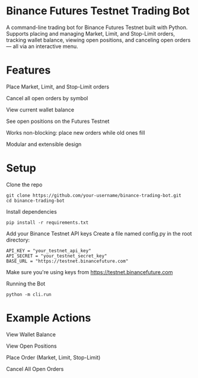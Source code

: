 # Binance Futures Testnet Trading Bot

A command-line trading bot for Binance Futures Testnet built with Python.
Supports placing and managing Market, Limit, and Stop-Limit orders, tracking wallet balance, viewing open positions, and canceling open orders — all via an interactive menu.

# Features

Place Market, Limit, and Stop-Limit orders

Cancel all open orders by symbol

View current wallet balance

See open positions on the Futures Testnet

Works non-blocking: place new orders while old ones fill

Modular and extensible design

# Setup

Clone the repo
```
git clone https://github.com/your-username/binance-trading-bot.git
cd binance-trading-bot
```

Install dependencies
```
pip install -r requirements.txt
```

Add your Binance Testnet API keys
Create a file named config.py in the root directory:
```
API_KEY = "your_testnet_api_key"
API_SECRET = "your_testnet_secret_key"
BASE_URL = "https://testnet.binancefuture.com"
```

Make sure you're using keys from https://testnet.binancefuture.com

Running the Bot
```
python -m cli.run
```

# Example Actions
View Wallet Balance

View Open Positions

Place Order (Market, Limit, Stop-Limit)

Cancel All Open Orders